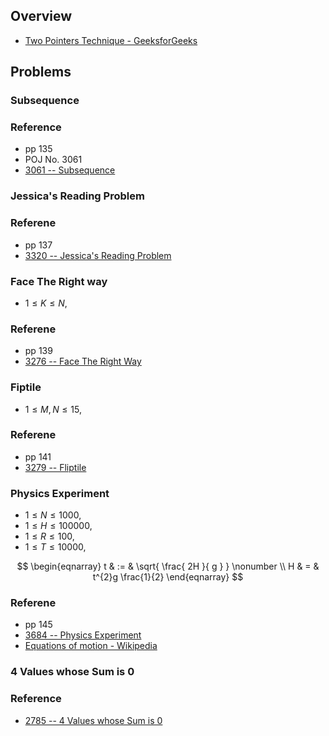 ## Overview
* [Two Pointers Technique - GeeksforGeeks](https://www.geeksforgeeks.org/two-pointers-technique/)

## Problems

### Subsequence

### Reference
* pp 135
* POJ No. 3061
* [3061 -- Subsequence](http://poj.org/problem?id=3061)

### Jessica's Reading Problem

### Referene
* pp 137
* [3320 -- Jessica's Reading Problem](http://poj.org/problem?id=3320)

### Face The Right way

* $1 \le K \le N$,

### Referene
* pp 139
* [3276 -- Face The Right Way](http://poj.org/problem?id=3276)

### Fiptile

* $1 \le M, N \le 15$,

### Referene
* pp 141
* [3279 -- Fliptile](http://poj.org/problem?id=3279)

### Physics Experiment
* $1 \le N \le 1000$,
* $1 \le H \le 100000$,
* $1 \le R \le 100$,
* $1 \le T \le 10000$,

$$
\begin{eqnarray}
    t
    & := &
        \sqrt{
            \frac{
                2H
            }{
                g
            }
        }
    \nonumber
    \\
    H
    & = &
        t^{2}g
        \frac{1}{2}
\end{eqnarray}
$$

### Referene
* pp 145
* [3684 -- Physics Experiment](http://poj.org/problem?id=3684)
* [Equations of motion - Wikipedia](https://en.wikipedia.org/wiki/Equations_of_motion#Newtonian_mechanics)

### 4 Values whose Sum is 0

### Reference
* [2785 -- 4 Values whose Sum is 0](http://poj.org/problem?id=2785)
